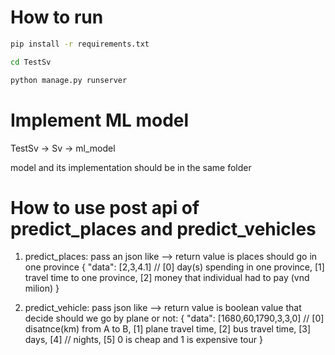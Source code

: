 # How to run

```bash
pip install -r requirements.txt
```

```bash
cd TestSv
```

```python
python manage.py runserver
```

# Implement ML model

TestSv -> Sv -> ml_model

model and its implementation should be in the same folder

# How to use post api of predict_places and predict_vehicles

1. predict_places: pass an json like --> return value is places should go in one province
{
  "data": [2,3,4.1] // [0] day(s) spending in one province, [1] travel time to one province, [2] money that individual had to pay (vnd milion)
}

2. predict_vehicle: pass json like --> return value is boolean value that decide should we go by plane or not:
{
  "data": [1680,60,1790,3,3,0] 
  // [0] disatnce(km) from A to B, [1] plane travel time, [2] bus travel time, [3] days, [4] // nights, [5] 0 is cheap and 1 is expensive tour
}

